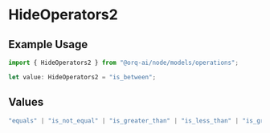 # HideOperators2

## Example Usage

```typescript
import { HideOperators2 } from "@orq-ai/node/models/operations";

let value: HideOperators2 = "is_between";
```

## Values

```typescript
"equals" | "is_not_equal" | "is_greater_than" | "is_less_than" | "is_greater_than_or_equal_to" | "is_less_than_or_equal_to" | "is_between" | "is_empty" | "is_not_empty"
```